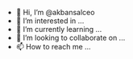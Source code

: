 - 👋 Hi, I’m @akbansalceo
- 👀 I’m interested in ...
- 🌱 I’m currently learning ...
- 💞️ I’m looking to collaborate on ...
- 📫 How to reach me ...

<!---
akbansalceo/akbansalceo is a ✨ special ✨ repository because its `README.md` (this file) appears on your GitHub profile.
You can click the Preview link to take a look at your changes.
--->
